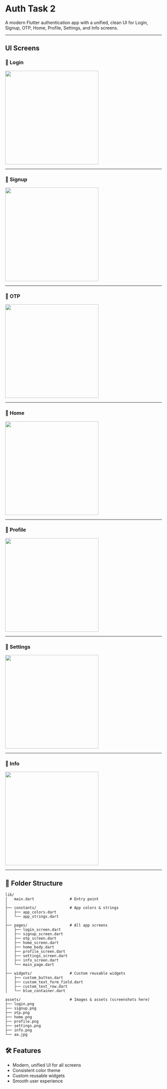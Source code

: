 # Auth Task 2

A modern Flutter authentication app with a unified, clean UI for Login, Signup, OTP, Home, Profile, Settings, and Info screens.

---

##  UI Screens

### 🔸 Login


<img src="assets/login.png" width="300"/>

---

### 🔸 Signup

<img src="assets/signup.png" width="300"/>

---

### 🔸 OTP

<img src="assets/otp.png" width="300"/>

---

### 🔸 Home

<img src="assets/home.png" width="300"/>

---

### 🔸 Profile

<img src="assets/profile.png" width="300"/>

---

### 🔸 Settings

<img src="assets/setting.png" width="300"/>

---

### 🔸 Info

<img src="assets/info.png" width="300"/>

---




## 📂 Folder Structure

```plaintext
lib/
│   main.dart                # Entry point
│
├── constants/               # App colors & strings
│   ├── app_colors.dart
│   └── app_strings.dart
│
├── pages/                   # All app screens
│   ├── login_screen.dart
│   ├── signup_screen.dart
│   ├── otp_screen.dart
│   ├── home_screen.dart
│   ├── home_body.dart
│   ├── profile_screen.dart
│   ├── settings_screen.dart
│   ├── info_screen.dart
│   └── main_page.dart
│
├── widgets/                 # Custom reusable widgets
│   ├── custom_button.dart
│   ├── custom_text_form_field.dart
│   ├── custom_text_row.dart
│   └── blue_container.dart

assets/                      # Images & assets (screenshots here)
├── login.png
├── signup.png
├── otp.png
├── home.png
├── profile.png
├── settings.png
├── info.png
└── aa.jpg
```

## 🛠️ Features

- Modern, unified UI for all screens
- Consistent color theme
- Custom reusable widgets
- Smooth user experience
